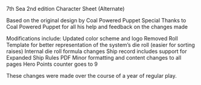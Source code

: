 7th Sea 2nd edition Character Sheet (Alternate)

Based on the original design by Coal Powered Puppet
Special Thanks to Coal Powered Puppet for all his help and feedback on the changes made

Modifications include:
Updated color scheme and logo
Removed Roll Template for better representation of the system’s die roll (easier for sorting raises)
Internal die roll formula changes
Ship record includes support for Expanded Ship Rules PDF
Minor formatting and content changes to all pages
Hero Points counter goes to 9

These changes were made over the course of a year of regular play.